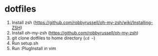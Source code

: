 dotfiles
========

1. Install zsh (https://github.com/robbyrussell/oh-my-zsh/wiki/Installing-ZSH)
2. Install oh-my-zsh (https://github.com/robbyrussell/oh-my-zsh)
3. git clone dotfiles to home directory (`cd ~`)
4. Run setup.sh
5. Run :PlugInstall in vim

